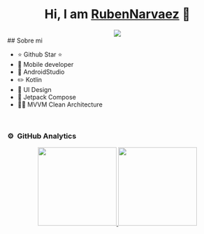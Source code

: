 <div align="center">
<h1 align="center">Hi, I am <a href="[https://aristi.dev](https://www.linkedin.com/in/rub%C3%A9n-patricio-narv%C3%A1ez-burbano-12b906179/)">RubenNarvaez</a> 👋</h1>

<img src="https://media.licdn.com/dms/image/D4E16AQHi3_KcnDDqlQ/profile-displaybackgroundimage-shrink_350_1400/0/1706065213783?e=1714003200&v=beta&t=UPR2SdD5AFUyOzI9xS1s1LIu4l4_jUyY-OMJwcGoioI">

</div>
## Sobre mi

- ⭐ Github Star ⭐ 
- 📲 Mobile developer
- 🎥 AndroidStudio
- ✏️ Kotlin
- 📗 UI Design
- 🚀 Jetpack Compose
- 🧑‍🏫 MVVM Clean Architecture
<br>


### ⚙️ &nbsp;GitHub Analytics

<p align="center">
<a href="https://github.com/ArisGuimera">
  <img height="180em" src="https://github-readme-stats-eight-theta.vercel.app/api?username=ArisGuimera&show_icons=true&theme=algolia&include_all_commits=true&count_private=true"/>
  <img height="180em" src="https://github-readme-stats-eight-theta.vercel.app/api/top-langs/?username=ArisGuimera&layout=compact&langs_count=8&theme=algolia"/>
</a>
</p>
